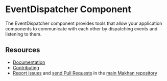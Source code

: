 EventDispatcher Component
=========================

The EventDispatcher component provides tools that allow your application
components to communicate with each other by dispatching events and listening to
them.

Resources
---------

  * [Documentation](https://makhan.com/doc/current/components/event_dispatcher/index.html)
  * [Contributing](https://makhan.com/doc/current/contributing/index.html)
  * [Report issues](https://github.com/makhan/makhan/issues) and
    [send Pull Requests](https://github.com/makhan/makhan/pulls)
    in the [main Makhan repository](https://github.com/makhan/makhan)
